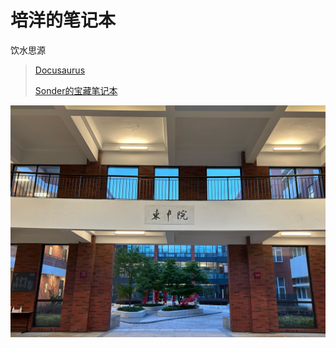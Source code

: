 # 培洋的笔记本

饮水思源

>[Docusaurus](https://github.com/facebook/docusaurus)
>
>[Sonder的宝藏笔记本](https://space.keter.top/)

![](./static/img/intro.png)